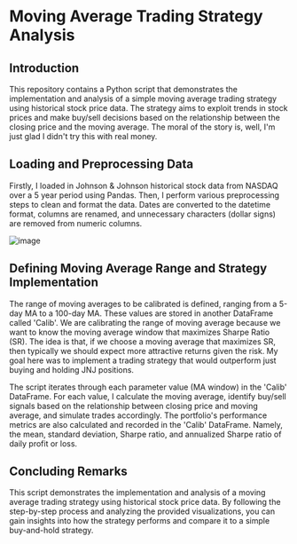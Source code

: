 # Moving Average Trading Strategy Analysis
## Introduction
This repository contains a Python script that demonstrates the implementation and analysis of a simple moving average trading strategy using historical stock price data. The strategy aims to exploit trends in stock prices and make buy/sell decisions based on the relationship between the closing price and the moving average. The moral of the story is, well, I'm just glad I didn't try this with real money.

## Loading and Preprocessing Data
Firstly, I loaded in Johnson & Johnson historical stock data from NASDAQ over a 5 year period using Pandas. Then, I perform various preprocessing steps to clean and format the data. Dates are converted to the datetime format, columns are renamed, and unnecessary characters (dollar signs) are removed from numeric columns.

![image](https://github.com/nathan-p-lane/MA_trading_python/assets/141770222/2fa80651-5ecc-4280-99bf-12c9a81c699a)



## Defining Moving Average Range and Strategy Implementation
The range of moving averages to be calibrated is defined, ranging from a 5-day MA to a 100-day MA. These values are stored in another DataFrame called 'Calib'. We are calibrating the range of moving average because we want to know the moving average window that maximizes Sharpe Ratio (SR). The idea is that, if we choose a moving average that maximizes SR, then typically we should expect more attractive returns given the risk. My goal here was to implement a trading strategy that would outperform just buying and holding JNJ positions. 

The script iterates through each parameter value (MA window) in the 'Calib' DataFrame. For each value, I calculate the moving average, identify buy/sell signals based on the relationship between closing price and moving average, and simulate trades accordingly. The portfolio's performance metrics are also calculated and recorded in the 'Calib' DataFrame. Namely, the mean, standard deviation, Sharpe ratio, and annualized Sharpe ratio of daily profit or loss.

## Concluding Remarks
This script demonstrates the implementation and analysis of a moving average trading strategy using historical stock price data. By following the step-by-step process and analyzing the provided visualizations, you can gain insights into how the strategy performs and compare it to a simple buy-and-hold strategy. 
